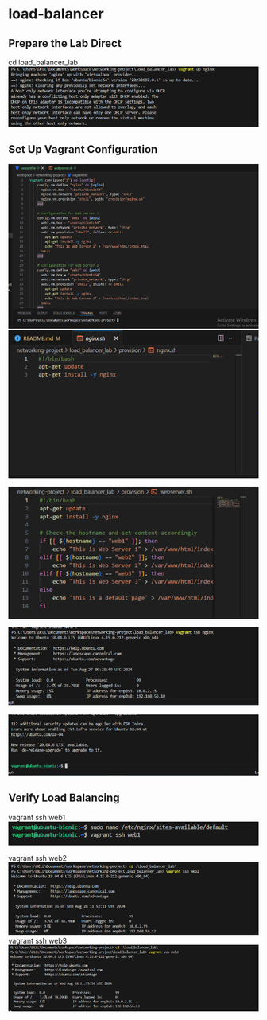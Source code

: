 # load-balancer 

## Prepare the Lab Direct
cd load_balancer_lab
![network1](network1.PNG)

 ## Set Up Vagrant Configuration
 ![networking](networking.PNG)
 ![provision-nginx](provision-nginx.PNG)

 ![provision-webserver](provision-webserver.PNG)

 ![networking2](networking2.PNG)

 ![networking3](networking3.PNG)

## Verify Load Balancing
 vagrant ssh web1
 ![networking4](networking4.PNG)

vagrant ssh web2
![web2](web2.PNG)
vagrant ssh web3
![web3](web3.PNG)